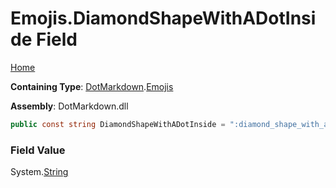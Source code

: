 # Emojis\.DiamondShapeWithADotInside Field

[Home](../../../README.md)

**Containing Type**: [DotMarkdown](../../README.md)\.[Emojis](../README.md)

**Assembly**: DotMarkdown\.dll

```csharp
public const string DiamondShapeWithADotInside = ":diamond_shape_with_a_dot_inside:"
```

### Field Value

System\.[String](https://docs.microsoft.com/en-us/dotnet/api/system.string)